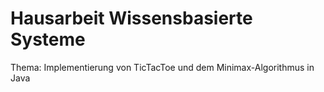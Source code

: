 # Hausarbeit Wissensbasierte Systeme
Thema: Implementierung von TicTacToe und dem Minimax-Algorithmus in Java
